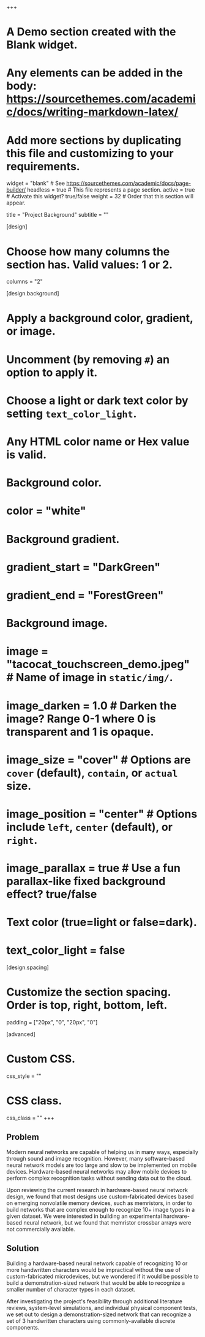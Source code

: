 +++
# A Demo section created with the Blank widget.
# Any elements can be added in the body: https://sourcethemes.com/academic/docs/writing-markdown-latex/
# Add more sections by duplicating this file and customizing to your requirements.

widget = "blank"  # See https://sourcethemes.com/academic/docs/page-builder/
headless = true  # This file represents a page section.
active = true  # Activate this widget? true/false
weight = 32  # Order that this section will appear.

title = "Project Background"
subtitle = ""

[design]
  # Choose how many columns the section has. Valid values: 1 or 2.
  columns = "2"

[design.background]
  # Apply a background color, gradient, or image.
  #   Uncomment (by removing `#`) an option to apply it.
  #   Choose a light or dark text color by setting `text_color_light`.
  #   Any HTML color name or Hex value is valid.

  # Background color.
  # color = "white"
  
  # Background gradient.
  # gradient_start = "DarkGreen"
  # gradient_end = "ForestGreen"
  
  # Background image.
  # image = "tacocat_touchscreen_demo.jpeg"  # Name of image in `static/img/`.
  # image_darken = 1.0  # Darken the image? Range 0-1 where 0 is transparent and 1 is opaque.
  # image_size = "cover"  #  Options are `cover` (default), `contain`, or `actual` size.
  # image_position = "center"  # Options include `left`, `center` (default), or `right`.
  # image_parallax = true  # Use a fun parallax-like fixed background effect? true/false
  
  # Text color (true=light or false=dark).
  # text_color_light = false

[design.spacing]
  # Customize the section spacing. Order is top, right, bottom, left.
  padding = ["20px", "0", "20px", "0"]

[advanced]
 # Custom CSS. 
 css_style = ""
 
 # CSS class.
 css_class = ""
+++

## Problem

Modern neural networks are capable of helping us in many ways, especially through sound and image recognition. However, many software-based neural network models are too large and slow to be implemented on mobile devices. Hardware-based neural networks may allow mobile devices to perform complex recognition tasks without sending data out to the cloud.

Upon reviewing the current research in hardware-based neural network design, we found that most designs use custom-fabricated devices based on emerging nonvolatile memory devices, such as memristors, in order to build networks that are complex enough to recognize 10+ image types in a given dataset. We were interested in building an experimental hardware-based neural network, but we found that memristor crossbar arrays were not commercially available.

## Solution

Building a hardware-based neural network capable of recognizing 10 or more handwritten characters would be impractical without the use of custom-fabricated microdevices, but we wondered if it would be possible to build a demonstration-sized network that would be able to recognize a smaller number of character types in each dataset.

 After investigating the project's feasibility through additional literature reviews, system-level simulations, and individual physical component tests, we set out to design a demonstration-sized network that can recognize a set of 3 handwritten characters using commonly-available discrete components. 
